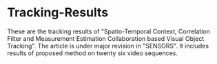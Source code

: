 # Tracking-Results
These are the tracking results of "Spatio-Temporal Context, Correlation Filter and Measurement Estimation Collaboration based Visual Object Tracking". The article is under major revision in "SENSORS".
It includes results of proposed method on twenty six video sequences.
